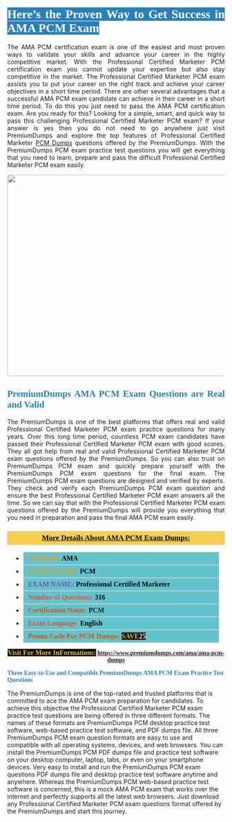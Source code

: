 <h1 style="text-align: justify;"><span style="color:#ffffff;"><span style="font-family:Georgia,serif;"><strong><span style="background-color:#2980b9;">Here’s the Proven Way to Get Success in AMA PCM Exam</span></strong></span></span></h1>

<p style="text-align: justify;">The AMA PCM certification exam is one of the easiest and most proven ways to validate your skills and advance your career in the highly competitive market. With the Professional Certified Marketer PCM certification exam you cannot update your expertise but also stay competitive in the market. The Professional Certified Marketer PCM exam assists you to put your career on the right track and achieve your career objectives in a short time period. There are other several advantages that a successful AMA PCM exam candidate can achieve in their career in a short time period. To do this you just need to pass the AMA PCM certification exam. Are you ready for this? Looking for a simple, smart, and quick way to pass this challenging Professional Certified Marketer PCM exam? If your answer is yes then you do not need to go anywhere just visit PremiumDumps and explore the top features of Professional Certified Marketer <a href="https://www.premiumdumps.com/ama/ama-pcm-dumps">PCM Dumps</a> questions offered by the PremiumDumps. With the PremiumDumps PCM exam practice test questions you will get everything that you need to learn, prepare and pass the difficult Professional Certified Marketer PCM exam easily.</p>

<p style="text-align: center;"><a href="https://www.premiumdumps.com/ama/ama-pcm-dumps"><img alt="" src="https://i.imgur.com/KJGzbJ2.jpeg" style="width: 700px; height: 465px;" /></a></p>

<h2 style="text-align: justify;"><span style="color:#2980b9;"><span style="font-family:Georgia,serif;"><strong>PremiumDumps AMA PCM Exam Questions are Real and Valid</strong></span></span></h2>

<p style="text-align: justify;">The PremiumDumps is one of the best platforms that offers real and valid Professional Certified Marketer PCM exam practice questions for many years. Over this long time period, countless PCM exam candidates have passed their Professional Certified Marketer PCM exam with good scores. They all got help from real and valid Professional Certified Marketer PCM exam questions offered by the PremiumDumps. So you can also trust on PremiumDumps PCM exam and quickly prepare yourself with the PremiumDumps PCM exam questions for the final exam. The PremiumDumps PCM exam questions are designed and verified by experts. They check and verify each PremiumDumps PCM exam question and ensure the best Professional Certified Marketer PCM exam answers all the time. So we can say that with the Professional Certified Marketer PCM exam questions offered by the PremiumDumps will provide you everything that you need in preparation and pass the final AMA PCM exam easily.</p>

<h3 style="background: #f7ce50; border: 1px solid rgb(204, 204, 204); padding: 5px 10px; text-align: center;"><span style="font-family:Georgia,serif;"><u><u><span style="color:#000000;"><span style="font-size:11pt"><span style="line-height:normal"><b><span style="font-size:13.0pt"><span cambria="">More Details About AMA PCM Exam Dumps:</span></span></b></span></span></span></u></u></span></h3>

<ul>
	<li style="margin:0cm 10pt">
	<div style="background:#61c4cd; border: 1px solid rgb(204, 204, 204); padding: 5px 10px; text-align: justify;"><span style="font-family:Georgia,serif;"><span style="font-size:11pt"><span style="line-height:normal"><b><span style="font-size:12.0pt"><span new="" roman="" times=""><span style="color:#f39c12;">VENDOR:</span> <span style="color:#000000;">AMA</span></span></span></b></span></span></span></div>
	</li>
	<li style="margin:0cm 10pt">
	<div style="background: #61c4cd; border: 1px solid rgb(204, 204, 204); padding: 5px 10px; text-align: justify;"><span style="font-family:Georgia,serif;"><span style="font-size:11pt"><span style="line-height:normal"><b><span style="font-size:12.0pt"><span new="" roman="" times=""><span style="color:#f39c12;">EXAM CCODE:</span> <span style="color:#000000;">PCM</span></span></span></b></span></span></span></div>
	</li>
	<li style="margin:0cm 10pt">
	<div style="background: #61c4cd; border: 1px solid rgb(204, 204, 204); padding: 5px 10px; text-align: justify;"><span style="font-family:Georgia,serif;"><span style="font-size:11pt"><span style="line-height:normal"><b><span style="font-size:12.0pt"><span new="" roman="" times=""><span style="color:#8e44ad;">EXAM NAME:</span> <span style="color:#000000;">Professional Certified Marketer</span></span></span></b></span></span></span></div>
	</li>
	<li style="margin:0cm 10pt">
	<div style="background: #61c4cd; border: 1px solid rgb(204, 204, 204); padding: 5px 10px;"><span style="font-family:Georgia,serif;"><span style="font-size:11pt"><span style="line-height:normal"><b><span style="font-size:12.0pt"><span new="" roman="" times=""><span style="color:#e74c3c;">Number of Questions:</span><span style="color:#000000;"><span style="color:#f1c40f;"> </span>316</span></span></span></b></span></span></span></div>
	</li>
	<li style="margin:0cm 10pt">
	<div style="background: #61c4cd; border: 1px solid rgb(204, 204, 204); padding: 5px 10px; text-align: justify;"><span style="font-family:Georgia,serif;"><span style="font-size:11pt"><span style="line-height:normal"><b><span style="font-size:12.0pt"><span new="" roman="" times=""><span style="color:#d35400;">Certification Name:</span> PCM</span></span></b></span></span></span></div>
	</li>
	<li style="margin:0cm 10pt">
	<div style="background: #61c4cd; border: 1px solid rgb(204, 204, 204); padding: 5px 10px; text-align: justify;"><span style="font-family:Georgia,serif;"><span style="font-size:11pt"><span style="line-height:normal"><b><span style="font-size:12.0pt"><span new="" roman="" times=""><span style="color:#e74c3c;">Exam Language:</span> <span style="color:#000000;">English</span></span></span></b></span></span></span></div>
	</li>
	<li style="margin:0cm 10pt">
	<div style="background: #61c4cd; border: 1px solid rgb(204, 204, 204); padding: 5px 10px;"><span style="font-family:Georgia,serif;"><span style="font-size:11pt"><span style="line-height:normal"><b><span style="font-size:12.0pt"><span new="" roman="" times=""><span style="color:#d35400;">Promo Code For PCM Dumps:</span><span style="color:#f1c40f;"> <span style="background-color:#000000;">SAVE</span></span><span style="color:#ffffff;"><span style="background-color:#000000;">25</span></span></span></span></b></span></span></span></div>
	</li>
</ul>

<p style="text-align: center;"><span style="font-family:Georgia,serif;"><strong><span style="font-size:16px;"><span style="color:#f1c40f;"><span style="background-color:#000000;">Visit For More InFormations:</span></span></span> <a href="https://www.premiumdumps.com/ama/ama-pcm-dumps">https://www.premiumdumps.com/ama/ama-pcm-dumps</a></strong></span></p>

<p><span style="color:#2980b9;"><span style="font-family:Georgia,serif;"><strong><strong><strong>Three Easy-to-Use and Compatible PremiumDumps AMA PCM Exam Practice Test Questions</strong></strong></strong></span></span></p>

<p>The PremiumDumps is one of the top-rated and trusted platforms that is committed to ace the AMA PCM exam preparation for candidates. To achieve this objective the Professional Certified Marketer PCM exam practice test questions are being offered in three different formats. The names of these formats are PremiumDumps PCM desktop practice test software, web-based practice test software, and PDF dumps file. All three PremiumDumps PCM exam question formats are easy to use and compatible with all operating systems, devices, and web browsers. You can install the PremiumDumps PCM PDF dumps file and practice test software on your desktop computer, laptop, tabs, or even on your smartphone devices. Very easy to install and run the PremiumDumps PCM exam questions PDF dumps file and desktop practice test software anytime and anywhere. Whereas the PremiumDumps PCM web-based practice test software is concerned, this is a mock AMA PCM exam that works over the internet and perfectly supports all the latest web browsers. Just download any Professional Certified Marketer PCM exam questions format offered by the PremiumDumps and start this journey.</p>
